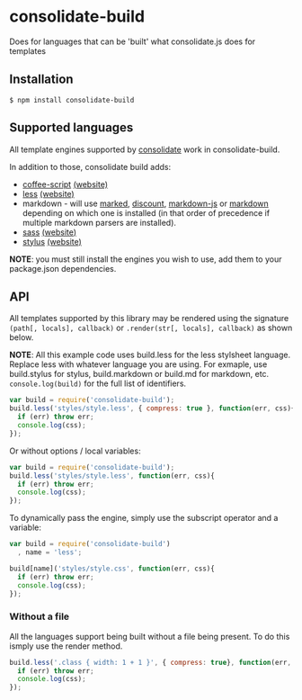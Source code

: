 consolidate-build
=================

Does for languages that can be 'built' what consolidate.js does for templates

## Installation

    $ npm install consolidate-build

## Supported languages

All template engines supported by [consolidate](https://github.com/visionmedia/consolidate.js) work in consolidate-build.

In addition to those, consolidate build adds:

 - [coffee-script](https://github.com/jashkenas/coffee-script) [(website)](http://coffeescript.org/)
 - [less](https://github.com/cloudhead/less.js) [(website)](http://lesscss.org)
 - markdown - will use [marked](https://github.com/chjj/marked), [discount](https://github.com/visionmedia/node-discount), [markdown-js](https://github.com/Gozala/markdown-js) or [markdown](https://github.com/evilstreak/markdown-js) depending on which one is installed (in that order of precedence if multiple markdown parsers are installed).
 - [sass](https://github.com/visionmedia/sass.js) [(website)](http://sass-lang.com/)
 - [stylus](https://github.com/learnboost/stylus) [(website)](http://learnboost.github.com/stylus/)

__NOTE__: you must still install the engines you wish to use, add them to your package.json dependencies.

## API

All templates supported by this library may be rendered using the signature `(path[, locals], callback)` or `.render(str[, locals], callback)` as shown below.

__NOTE__: All this example code uses build.less for the less stylsheet language. Replace less with whatever language you are using. For exmaple, use build.stylus for stylus, build.markdown or build.md for markdown, etc. `console.log(build)` for the full list of identifiers.

```js
var build = require('consolidate-build');
build.less('styles/style.less', { compress: true }, function(err, css){
  if (err) throw err;
  console.log(css);
});
```

Or without options / local variables:

```js
var build = require('consolidate-build');
build.less('styles/style.less', function(err, css){
  if (err) throw err;
  console.log(css);
});
```

To dynamically pass the engine, simply use the subscript operator and a variable:

```js
var build = require('consolidate-build')
  , name = 'less';

build[name]('styles/style.css', function(err, css){
  if (err) throw err;
  console.log(css);
});
```

### Without a file

All the languages support being built without a file being present.  To do this ismply use the render method.

```js
build.less('.class { width: 1 + 1 }', { compress: true}, function(err, css){
  if (err) throw err;
  console.log(css);
});
```